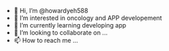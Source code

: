 - 👋 Hi, I’m @howardyeh588
- 👀 I’m interested in oncology and APP developement 
- 🌱 I’m currently learning developing app
- 💞️ I’m looking to collaborate on ...
- 📫 How to reach me ...

<!---
howardyeh588/howardyeh588 is a ✨ special ✨ repository because its `README.md` (this file) appears on your GitHub profile.
You can click the Preview link to take a look at your changes.
--->
